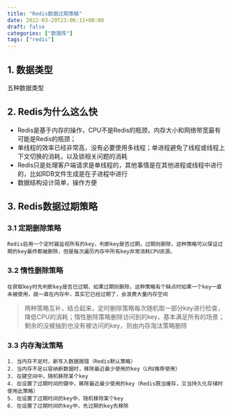 ```yaml
---
title: "Redis数据过期策略"
date: 2022-03-29T23:06:11+08:00
draft: false
categories: ["数据库"]
tags: ["redis"]
---
```


## 1. 数据类型

五种数据类型

## 2. Redis为什么这么快
  - Redis是基于内存的操作，CPU不是Redis的瓶颈，内存大小和网络带宽最有可能是Redis的瓶颈；
  - 单线程的效率已经非常高，没有必要使用多线程；单进程避免了线程或线程上下文切换的消耗，以及锁相关问题的消耗
  - Redis只是处理客户端请求是单线程的，其他事情是在其他进程或线程中进行的，比如RDB文件生成是在子进程中进行
  - 数据结构设计简单，操作方便
  
## 3. Redis数据过期策略
  ### 3.1 定期删除策略
    Redis启用一个定时器监视所有的key，判断key是否过期，过期则删除，这种策略可以保证过期的key最终都被删除，但是每次遍历内存中所有key非常消耗CPU资源。
  ### 3.2 惰性删除策略
    在获取key时先判断key是否已过期，如果过期则删除，这种策略有个缺点时如果一个key一直未被使用，就一直在内存中，其实它已经过期了，会浪费大量内存空间

  > 两种策略互补，结合起来，定时删除策略每次随机取一部分key进行检查，降低CPU的消耗；惰性删除策略删除访问到的key，基本满足所有的场景；剩余的没被抽到也没有被访问的key，则由内存淘汰策略删除

  ### 3.3 内存淘汰策略
    1. 当内存不足时，新写入数据报错（Redis默认策略）
    2. 当内存不足以容纳新数据时，移除最近最少使用的key（LRU推荐使用）
    3. 在键空间中，随机移除某个key
    4. 在设置了过期时间的键中，移除最近最少使用的key（Redis既当缓存，又当持久化存储时使用此策略）
    5. 在设置了过期时间的key中，随机移除某个key
    6. 在设置了过期时间的key中，先过期的key先移除

